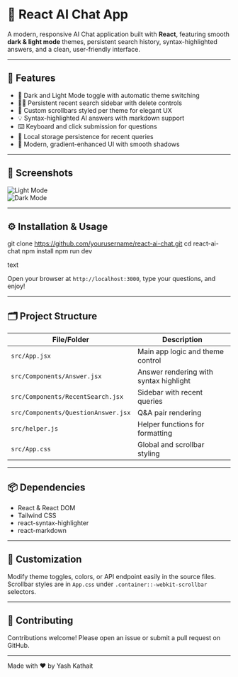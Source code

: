 # 🚀 React AI Chat App

A modern, responsive AI Chat application built with **React**, featuring smooth **dark & light mode** themes, persistent search history, syntax-highlighted answers, and a clean, user-friendly interface.

---

## 🌟 Features

- 🌙 Dark and Light Mode toggle with automatic theme switching  
- 🕵️‍♂️ Persistent recent search sidebar with delete controls  
- 🎨 Custom scrollbars styled per theme for elegant UX  
- 💡 Syntax-highlighted AI answers with markdown support  
- ⌨️ Keyboard and click submission for questions  
- 💾 Local storage persistence for recent queries  
- 🎨 Modern, gradient-enhanced UI with smooth shadows  

---

## 📸 Screenshots

![Light Mode](./screenshots/light_mode.png)  
![Dark Mode](./screenshots/dark_mode.png)  

---

## ⚙️ Installation & Usage

git clone https://github.com/yourusername/react-ai-chat.git
cd react-ai-chat
npm install
npm run dev

text

Open your browser at `http://localhost:3000`, type your questions, and enjoy!

---

## 🗂️ Project Structure

| File/Folder                | Description                         |
|----------------------------|-----------------------------------|
| `src/App.jsx`              | Main app logic and theme control  |
| `src/Components/Answer.jsx`| Answer rendering with syntax highlight |
| `src/Components/RecentSearch.jsx` | Sidebar with recent queries      |
| `src/Components/QuestionAnswer.jsx` | Q&A pair rendering              |
| `src/helper.js`            | Helper functions for formatting   |
| `src/App.css`              | Global and scrollbar styling      |

---

## 📦 Dependencies

- React & React DOM  
- Tailwind CSS  
- react-syntax-highlighter  
- react-markdown  

---

## 🎨 Customization

Modify theme toggles, colors, or API endpoint easily in the source files.  
Scrollbar styles are in `App.css` under `.container::-webkit-scrollbar` selectors.

---

## 🤝 Contributing

Contributions welcome! Please open an issue or submit a pull request on GitHub.

---

Made with ❤️ by Yash Kathait
